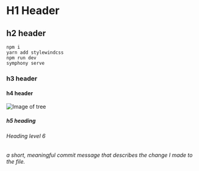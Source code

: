 # H1 Header
## h2 header
```
npm i
yarn add stylewindcss
npm run dev
symphony serve
```
### h3 header 
#### h4 header
![Image of tree]([https://pngtree.com/freepng/vector-star-icon_4231909.html])
##### h5 heading
###### Heading level 6	





















###### a short, meaningful commit message that describes the change I made to the file.
